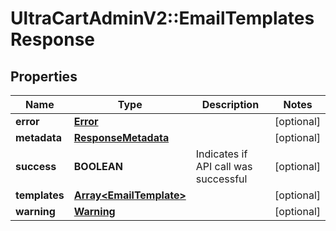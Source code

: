 # UltraCartAdminV2::EmailTemplatesResponse

## Properties
Name | Type | Description | Notes
------------ | ------------- | ------------- | -------------
**error** | [**Error**](Error.md) |  | [optional] 
**metadata** | [**ResponseMetadata**](ResponseMetadata.md) |  | [optional] 
**success** | **BOOLEAN** | Indicates if API call was successful | [optional] 
**templates** | [**Array&lt;EmailTemplate&gt;**](EmailTemplate.md) |  | [optional] 
**warning** | [**Warning**](Warning.md) |  | [optional] 


